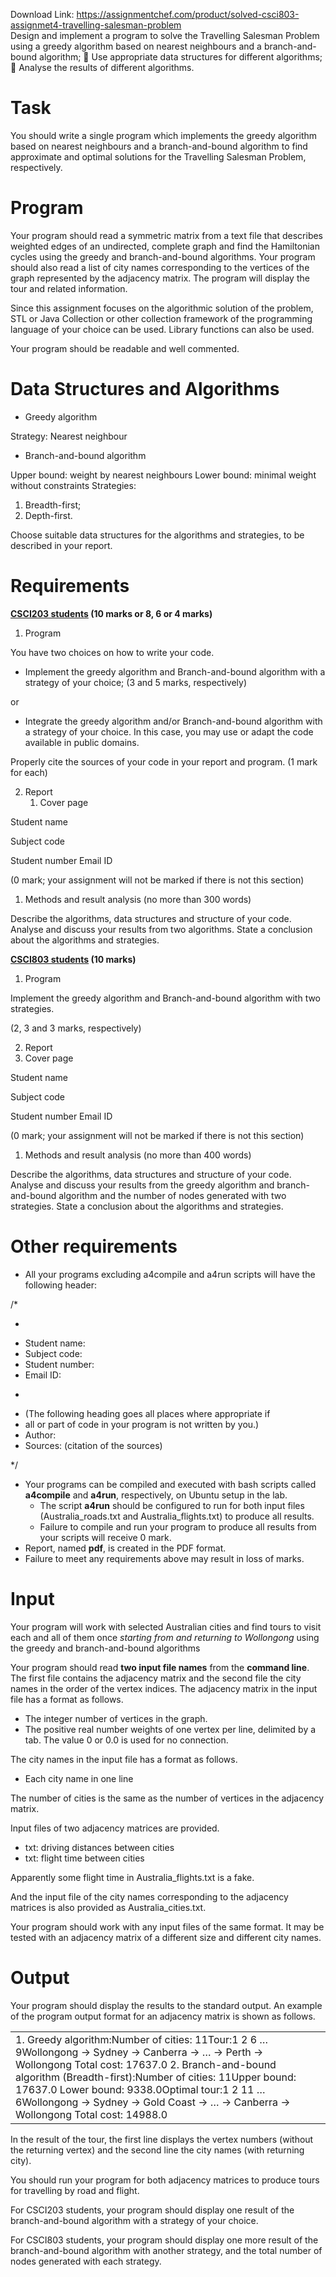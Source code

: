 Download Link: https://assignmentchef.com/product/solved-csci803-assignmet4-travelling-salesman-problem
<br>
Design and implement a program to solve the Travelling Salesman Problem using a greedy algorithm based on nearest neighbours and a branch-and-bound algorithm;  Use appropriate data structures for different algorithms;  Analyse the results of different algorithms.




<h1>Task</h1>

You should write a single program which implements the greedy algorithm based on nearest neighbours and a branch-and-bound algorithm to find approximate and optimal solutions for the Travelling Salesman Problem, respectively.

<h1>Program</h1>

Your program should read a symmetric matrix from a text file that describes weighted edges of an undirected, complete graph and find the Hamiltonian cycles using the greedy and branch-and-bound algorithms. Your program should also read a list of city names corresponding to the vertices of the graph represented by the adjacency matrix. The program will display the tour and related information.

Since this assignment focuses on the algorithmic solution of the problem, STL or Java Collection or other collection framework of the programming language of your choice can be used. Library functions can also be used.

Your program should be readable and well commented.

<h1>Data Structures and Algorithms</h1>

<ul>

 <li>Greedy algorithm</li>

</ul>

Strategy: Nearest neighbour




<ul>

 <li>Branch-and-bound algorithm</li>

</ul>

Upper bound: weight by nearest neighbours Lower bound: minimal weight without constraints Strategies:

<ol>

 <li>Breadth-first;</li>

 <li>Depth-first.</li>

</ol>

Choose suitable data structures for the algorithms and strategies, to be described in your report.

<h1>Requirements</h1>

<strong> </strong>

<strong><u>CSCI203 students</u> (10 marks or 8, 6 or 4 marks) </strong>

<strong> </strong>

<ol>

 <li>Program</li>

</ol>

You have two choices on how to write your code.

<ul>

 <li>Implement the greedy algorithm and Branch-and-bound algorithm with a strategy of your choice; (3 and 5 marks, respectively)</li>

</ul>

or

<ul>

 <li>Integrate the greedy algorithm and/or Branch-and-bound algorithm with a strategy of your choice. In this case, you may use or adapt the code available in public domains.</li>

</ul>

Properly cite the sources of your code in your report and program.       (1 mark for each)




<ol start="2">

 <li>Report

  <ol>

   <li>Cover page</li>

  </ol></li>

</ol>

Student name

Subject code

Student number Email ID

(0 mark; your assignment will not be marked if there is not this section)




<ol>

 <li>Methods and result analysis (no more than 300 words)</li>

</ol>

Describe the algorithms, data structures and structure of your code. Analyse and discuss your results from two algorithms. State a conclusion about the algorithms and strategies.







<strong><u>CSCI803 students</u> (10 marks) </strong>

<strong> </strong>

<ol>

 <li>Program</li>

</ol>

Implement the greedy algorithm and Branch-and-bound algorithm with two strategies.

(2, 3 and 3 marks, respectively)

<ol start="2">

 <li>Report</li>

 <li>Cover page</li>

</ol>

Student name

Subject code

Student number Email ID

(0 mark; your assignment will not be marked if there is not this section)




<ol>

 <li>Methods and result analysis (no more than 400 words)</li>

</ol>

Describe the algorithms, data structures and structure of your code. Analyse and discuss your results from the greedy algorithm and branch-and-bound algorithm and the number of nodes generated with two strategies. State a conclusion about the algorithms and strategies.




<h1>Other requirements</h1>

<ul>

 <li>All your programs excluding a4compile and a4run scripts will have the following header:</li>

</ul>

/*

*

<ul>

 <li>Student name:</li>

 <li>Subject code:</li>

 <li>Student number:</li>

 <li>Email ID:</li>

</ul>

*

<ul>

 <li>(The following heading goes all places where appropriate if</li>

 <li>all or part of code in your program is not written by you.)</li>

 <li>Author:</li>

 <li>Sources: (citation of the sources)</li>

</ul>

*/

<ul>

 <li>Your programs can be compiled and executed with bash scripts called <strong>a4compile</strong> and <strong>a4run</strong>, respectively, on Ubuntu setup in the lab.

  <ul>

   <li>The script <strong>a4run</strong> should be configured to run for both input files (Australia_roads.txt and Australia_flights.txt) to produce all results.</li>

   <li>Failure to compile and run your program to produce all results from your scripts will receive 0 mark.</li>

  </ul></li>

 <li>Report, named <strong>pdf</strong>, is created in the PDF format.</li>

 <li>Failure to meet any requirements above may result in loss of marks.</li>

</ul>




<h1>Input</h1>

Your program will work with selected Australian cities and find tours to visit each and all of them once <em>starting from and returning to Wollongong</em> using the greedy and branch-and-bound algorithms

Your program should read <strong>two input file names</strong> from the <strong>command line</strong>. The first file contains the adjacency matrix and the second file the city names in the order of the vertex indices. The adjacency matrix in the input file has a format as follows.

<ul>

 <li>The integer number of vertices in the graph.</li>

 <li>The positive real number weights of one vertex per line, delimited by a tab. The value 0 or 0.0 is used for no connection.</li>

</ul>

The city names in the input file has a format as follows.

<ul>

 <li>Each city name in one line</li>

</ul>

The number of cities is the same as the number of vertices in the adjacency matrix.

Input files of two adjacency matrices are provided.

<ul>

 <li>txt: driving distances between cities</li>

 <li>txt: flight time between cities</li>

</ul>

Apparently some flight time in Australia_flights.txt is a fake.

And the input file of the city names corresponding to the adjacency matrices is also provided as Australia_cities.txt.

Your program should work with any input files of the same format. It may be tested with an adjacency matrix of a different size and different city names.

<h1>Output</h1>

Your program should display the results to the standard output. An example of the program output format for an adjacency matrix is shown as follows.

<table width="601">

 <tbody>

  <tr>

   <td width="601">1.  Greedy algorithm:Number of cities:  11Tour:1  2 6 … 9Wollongong -&gt; Sydney -&gt; Canberra -&gt; … -&gt; Perth -&gt; Wollongong    Total cost: 17637.0 2.  Branch-and-bound algorithm (Breadth-first):Number of cities:  11Upper bound:  17637.0    Lower bound:  9338.0Optimal tour:1  2 11 … 6Wollongong -&gt; Sydney -&gt; Gold Coast -&gt; … -&gt; Canberra -&gt; Wollongong    Total cost: 14988.0</td>

  </tr>

 </tbody>

</table>




In the result of the tour, the first line displays the vertex numbers (without the returning vertex) and the second line the city names (with returning city).

You should run your program for both adjacency matrices to produce tours for travelling by road and flight.

For CSCI203 students, your program should display one result of the branch-and-bound algorithm with a strategy of your choice.

For CSCI803 students, your program should display one more result of the branch-and-bound algorithm with another strategy, and the total number of nodes generated with each strategy.